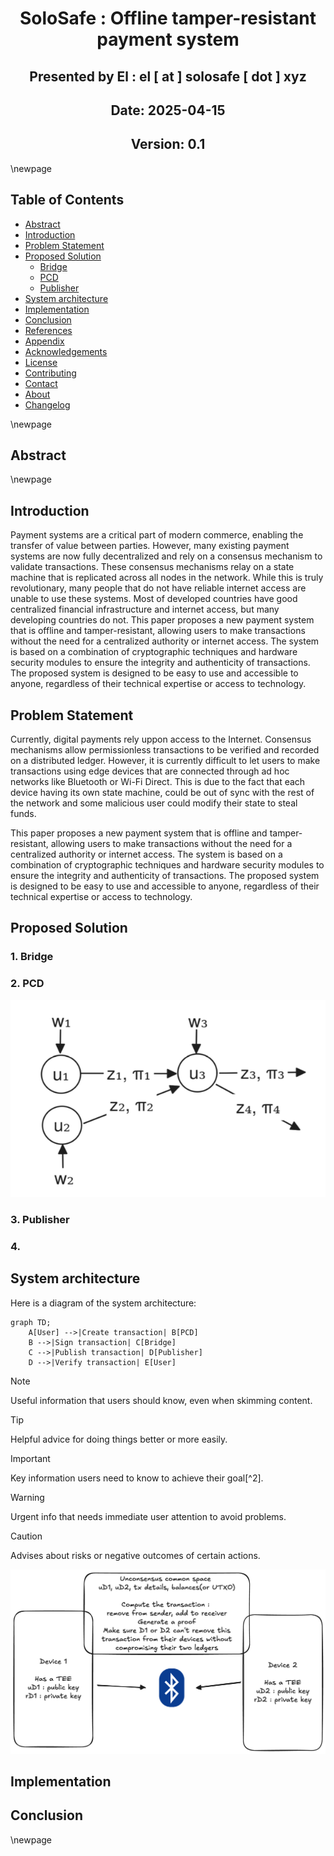 <div align="center">

# SoloSafe : Offline tamper-resistant payment system 
## Presented by El : el [ at ] solosafe [ dot ] xyz
## Date: 2025-04-15
## Version: 0.1

</div>
\newpage  

## Table of Contents
- [Abstract](#abstract)
- [Introduction](#introduction)
- [Problem Statement](#problem-statement)
- [Proposed Solution](#proposed-solution)
  - [Bridge](#1-bridge)
  - [PCD](#2-pcd)
  - [Publisher](#3-publisher)
- [System architecture](#system-architecture)
- [Implementation](#implementation)
- [Conclusion](#conclusion)
- [References](#references)
- [Appendix](#appendix)
- [Acknowledgements](#acknowledgements)
- [License](#license)
- [Contributing](#contributing)
- [Contact](#contact)
- [About](#about)
- [Changelog](#changelog)

\newpage  

## Abstract 


\newpage
## Introduction 
Payment systems are a critical part of modern commerce, enabling the transfer of value between parties. However, many existing payment systems are now fully decentralized and rely on a consensus mechanism to validate transactions. These consensus mechanisms relay on a state machine that is replicated across all nodes in the network. While this is truly revolutionary, many people that do not have reliable internet access are unable to use these systems. Most of developed countries have good centralized financial infrastructure and internet access, but many developing countries do not. This paper proposes a new payment system that is offline and tamper-resistant, allowing users to make transactions without the need for a centralized authority or internet access. The system is based on a combination of cryptographic techniques and hardware security modules to ensure the integrity and authenticity of transactions. The proposed system is designed to be easy to use and accessible to anyone, regardless of their technical expertise or access to technology.  

## Problem Statement
Currently, digital payments rely uppon access to the Internet. Consensus mechanisms allow permissionless transactions to be verified and recorded on a distributed ledger. However, it is currently difficult to let users to make transactions using edge devices that are connected through ad hoc networks like Bluetooth or Wi-Fi Direct. This is due to the fact that each device having its own state machine, could be out of sync with the rest of the network and some malicious user could modify their state to steal funds.  
  
This paper proposes a new payment system that is offline and tamper-resistant, allowing users to make transactions without the need for a centralized authority or internet access. The system is based on a combination of cryptographic techniques and hardware security modules to ensure the integrity and authenticity of transactions. The proposed system is designed to be easy to use and accessible to anyone, regardless of their technical expertise or access to technology.

## Proposed Solution
### 1. Bridge 
### 2. PCD 
![PCD](assets/pcd.png)

### 3. Publisher
### 4. 


## System architecture 

Here is a diagram of the system architecture:

```mermaid
graph TD;
    A[User] -->|Create transaction| B[PCD]
    B -->|Sign transaction| C[Bridge]
    C -->|Publish transaction| D[Publisher]
    D -->|Verify transaction| E[User]
```
> [!NOTE]
> Useful information that users should know, even when skimming content.

> [!TIP]
> Helpful advice for doing things better or more easily.

> [!IMPORTANT]
> Key information users need to know to achieve their goal[^2].

> [!WARNING]
> Urgent info that needs immediate user attention to avoid problems.

> [!CAUTION]
> Advises about risks or negative outcomes of certain actions.

![System Architecture](assets/unconsensus-common-space.png)

## Implementation

## Conclusion

\newpage